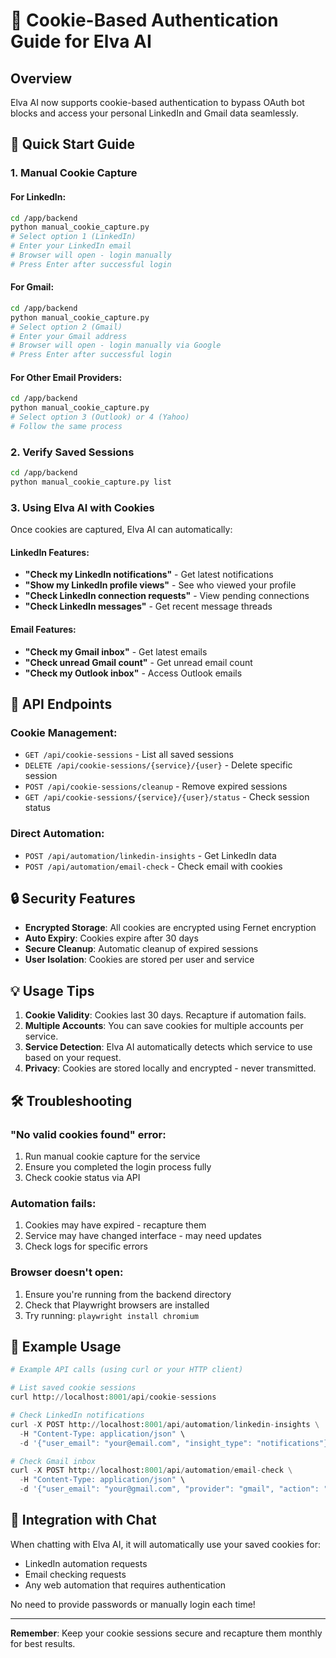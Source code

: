 # 🍪 Cookie-Based Authentication Guide for Elva AI

## Overview
Elva AI now supports cookie-based authentication to bypass OAuth bot blocks and access your personal LinkedIn and Gmail data seamlessly.

## 🚀 Quick Start Guide

### 1. Manual Cookie Capture

#### For LinkedIn:
```bash
cd /app/backend
python manual_cookie_capture.py
# Select option 1 (LinkedIn)
# Enter your LinkedIn email
# Browser will open - login manually
# Press Enter after successful login
```

#### For Gmail:
```bash
cd /app/backend
python manual_cookie_capture.py
# Select option 2 (Gmail)
# Enter your Gmail address
# Browser will open - login manually via Google
# Press Enter after successful login
```

#### For Other Email Providers:
```bash
cd /app/backend
python manual_cookie_capture.py
# Select option 3 (Outlook) or 4 (Yahoo)
# Follow the same process
```

### 2. Verify Saved Sessions
```bash
cd /app/backend
python manual_cookie_capture.py list
```

### 3. Using Elva AI with Cookies

Once cookies are captured, Elva AI can automatically:

#### LinkedIn Features:
- **"Check my LinkedIn notifications"** - Get latest notifications
- **"Show my LinkedIn profile views"** - See who viewed your profile
- **"Check LinkedIn connection requests"** - View pending connections
- **"Check LinkedIn messages"** - Get recent message threads

#### Email Features:
- **"Check my Gmail inbox"** - Get latest emails
- **"Check unread Gmail count"** - Get unread email count
- **"Check my Outlook inbox"** - Access Outlook emails

## 🔧 API Endpoints

### Cookie Management:
- `GET /api/cookie-sessions` - List all saved sessions
- `DELETE /api/cookie-sessions/{service}/{user}` - Delete specific session
- `POST /api/cookie-sessions/cleanup` - Remove expired sessions
- `GET /api/cookie-sessions/{service}/{user}/status` - Check session status

### Direct Automation:
- `POST /api/automation/linkedin-insights` - Get LinkedIn data
- `POST /api/automation/email-check` - Check email with cookies

## 🔒 Security Features

- **Encrypted Storage**: All cookies are encrypted using Fernet encryption
- **Auto Expiry**: Cookies expire after 30 days
- **Secure Cleanup**: Automatic cleanup of expired sessions
- **User Isolation**: Cookies are stored per user and service

## 💡 Usage Tips

1. **Cookie Validity**: Cookies last 30 days. Recapture if automation fails.
2. **Multiple Accounts**: You can save cookies for multiple accounts per service.
3. **Service Detection**: Elva AI automatically detects which service to use based on your request.
4. **Privacy**: Cookies are stored locally and encrypted - never transmitted.

## 🛠️ Troubleshooting

### "No valid cookies found" error:
1. Run manual cookie capture for the service
2. Ensure you completed the login process fully
3. Check cookie status via API

### Automation fails:
1. Cookies may have expired - recapture them
2. Service may have changed interface - may need updates
3. Check logs for specific errors

### Browser doesn't open:
1. Ensure you're running from the backend directory
2. Check that Playwright browsers are installed
3. Try running: `playwright install chromium`

## 📝 Example Usage

```python
# Example API calls (using curl or your HTTP client)

# List saved cookie sessions
curl http://localhost:8001/api/cookie-sessions

# Check LinkedIn notifications
curl -X POST http://localhost:8001/api/automation/linkedin-insights \
  -H "Content-Type: application/json" \
  -d '{"user_email": "your@email.com", "insight_type": "notifications"}'

# Check Gmail inbox
curl -X POST http://localhost:8001/api/automation/email-check \
  -H "Content-Type: application/json" \
  -d '{"user_email": "your@gmail.com", "provider": "gmail", "action": "check_inbox"}'
```

## 🎯 Integration with Chat

When chatting with Elva AI, it will automatically use your saved cookies for:
- LinkedIn automation requests
- Email checking requests
- Any web automation that requires authentication

No need to provide passwords or manually login each time!

---

**Remember**: Keep your cookie sessions secure and recapture them monthly for best results.